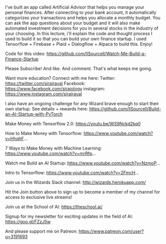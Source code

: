 I've built an app called Artificial Advisor that helps you manage your personal finances. After connecting to your bank account, it automatically categorizes your transactions and helps you allocate a monthly budget. You can ask the app questions about your budget and it will also make automated investment decisions for you in several stocks in the industry of your choosing. In this lecture, i'll explain the code and thought process I used to build it so that you can build your own finance startup. I used Tensorflow + Firebase + Plaid + Dialogflow + Alpaca to build this. Enjoy! 

Code for this video: 
https://github.com/llSourcell/Watch-Me-Build-a-Finance-Startup

Please Subscribe! And like. And comment. That's what keeps me going. 

Want more education? Connect with me here:
Twitter: https://twitter.com/sirajraval
Facebook: https://www.facebook.com/sirajology
instagram: https://www.instagram.com/sirajraval

I also have an ongoing challenge for any Wizard brave enough to start their own startup. See details + rewards here:
https://github.com/llSourcell/Build-an-AI-Startup-with-PyTorch

Make Money with Tensorflow 2.0:
https://youtu.be/WS9Nckd2kq0

How to Make Money with Tensorflow:
https://www.youtube.com/watch?v=HhqhF...

7 Ways to Make Money with Machine Learning: 
https://www.youtube.com/watch?v=mrRfp...

Watch me Build an AI Startup:
https://www.youtube.com/watch?v=NzmoP...

Intro to Tensorflow:
https://www.youtube.com/watch?v=2FmcH...

Join us in the Wizards Slack channel:
http://wizards.herokuapp.com/

Hit the Join button above to sign up to become a member of my channel for access to exclusive live streams!

Join us at the School of AI:
https://theschool.ai/

Signup for my newsletter for exciting updates in the field of AI:
https://goo.gl/FZzJ5w

And please support me on Patreon:
https://www.patreon.com/user?u=3191693